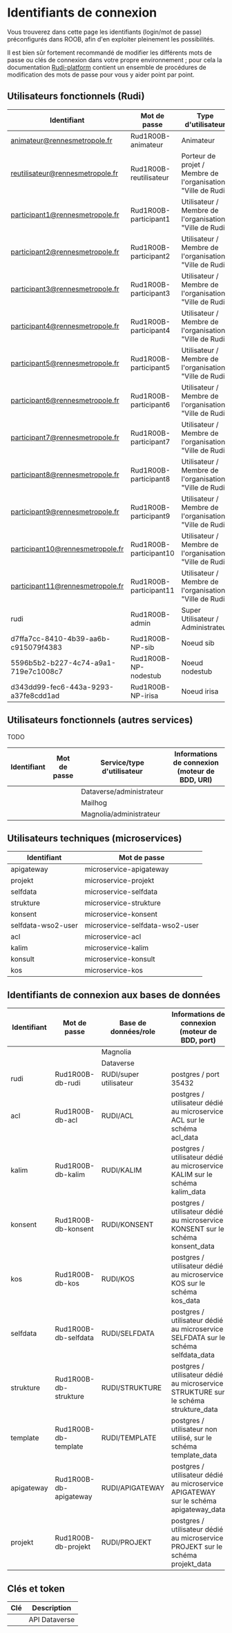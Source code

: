 # Identifiants de connexion

Vous trouverez dans cette page les identifiants (login/mot de passe) préconfigurés dans ROOB, afin d'en exploiter pleinement les possibilités.

Il est bien sûr fortement recommandé de modifier les différents mots de passe ou clés de connexion dans votre propre environnement ; pour cela la documentation [Rudi-platform](https://github.com/rudi-platform) contient un ensemble de procédures de modification des mots de passe pour vous y aider point par point.


## Utilisateurs fonctionnels (Rudi)

| Identifiant | Mot de passe | Type d'utilisateur |
| ----------- | ------------ | ------------------ |
| animateur@rennesmetropole.fr | Rud1R00B-animateur | Animateur |
| reutilisateur@rennesmetropole.fr | Rud1R00B-reutilisateur | Porteur de projet / Membre de l'organisation "Ville de Rudi" |
| participant1@rennesmetropole.fr | Rud1R00B-participant1 | Utilisateur / Membre de l'organisation "Ville de Rudi" |
| participant2@rennesmetropole.fr | Rud1R00B-participant2 | Utilisateur / Membre de l'organisation "Ville de Rudi" |
| participant3@rennesmetropole.fr | Rud1R00B-participant3 | Utilisateur / Membre de l'organisation "Ville de Rudi" |
| participant4@rennesmetropole.fr | Rud1R00B-participant4 | Utilisateur / Membre de l'organisation "Ville de Rudi" |
| participant5@rennesmetropole.fr | Rud1R00B-participant5 | Utilisateur / Membre de l'organisation "Ville de Rudi" |
| participant6@rennesmetropole.fr | Rud1R00B-participant6 | Utilisateur / Membre de l'organisation "Ville de Rudi" |
| participant7@rennesmetropole.fr | Rud1R00B-participant7 | Utilisateur / Membre de l'organisation "Ville de Rudi" |
| participant8@rennesmetropole.fr | Rud1R00B-participant8 | Utilisateur / Membre de l'organisation "Ville de Rudi" |
| participant9@rennesmetropole.fr | Rud1R00B-participant9 | Utilisateur / Membre de l'organisation "Ville de Rudi" |
| participant10@rennesmetropole.fr | Rud1R00B-participant10 | Utilisateur / Membre de l'organisation "Ville de Rudi" |
| participant11@rennesmetropole.fr | Rud1R00B-participant11 | Utilisateur / Membre de l'organisation "Ville de Rudi" |
| rudi | Rud1R00B-admin | Super Utilisateur / Administrateur |
| d7ffa7cc-8410-4b39-aa6b-c915079f4383 | Rud1R00B-NP-sib | Noeud sib |
| 5596b5b2-b227-4c74-a9a1-719e7c1008c7 | Rud1R00B-NP-nodestub | Noeud nodestub |
| d343dd99-fec6-443a-9293-a37fe8cdd1ad | Rud1R00B-NP-irisa | Noeud irisa |

## Utilisateurs fonctionnels (autres services)

TODO 

| Identifiant | Mot de passe | Service/type d'utilisateur | Informations de connexion (moteur de BDD, URI) |
| ----------- | ------------ | --------------- | ---------------------------------------------- |
||| Dataverse/administrateur | |
||| Mailhog | |
||| Magnolia/administrateur | |

## Utilisateurs techniques (microservices)

| Identifiant | Mot de passe |
| ----------- | ------------ |
| apigateway | microservice-apigateway |
| projekt | microservice-projekt |
| selfdata | microservice-selfdata |
| strukture | microservice-strukture |
| konsent | microservice-konsent |
| selfdata-wso2-user | microservice-selfdata-wso2-user |
| acl | microservice-acl |
| kalim | microservice-kalim |
| konsult | microservice-konsult |
| kos | microservice-kos |

## Identifiants de connexion aux bases de données

| Identifiant | Mot de passe | Base de données/role | Informations de connexion (moteur de BDD, port) |
| ----------- | ------------ | --------------- | ---------------------------------------------- |
||| Magnolia | |
||| Dataverse | |
| rudi | Rud1R00B-db-rudi | RUDI/super utilisateur | postgres / port 35432 |
| acl | Rud1R00B-db-acl | RUDI/ACL | postgres / utilisateur dédié au microservice ACL sur le schéma acl_data |
| kalim | Rud1R00B-db-kalim | RUDI/KALIM | postgres / utilisateur dédié au microservice KALIM sur le schéma kalim_data |
| konsent | Rud1R00B-db-konsent | RUDI/KONSENT | postgres / utilisateur dédié au microservice KONSENT sur le schéma konsent_data |
| kos | Rud1R00B-db-kos | RUDI/KOS | postgres / utilisateur dédié au microservice KOS sur le schéma kos_data |
| selfdata | Rud1R00B-db-selfdata | RUDI/SELFDATA | postgres / utilisateur dédié au microservice SELFDATA sur le schéma selfdata_data |
| strukture | Rud1R00B-db-strukture | RUDI/STRUKTURE | postgres / utilisateur dédié au microservice STRUKTURE sur le schéma strukture_data |
| template | Rud1R00B-db-template | RUDI/TEMPLATE | postgres / utilisateur non utilisé, sur le schéma template_data |
| apigateway | Rud1R00B-db-apigateway | RUDI/APIGATEWAY | postgres / utilisateur dédié au microservice APIGATEWAY sur le schéma apigateway_data |
| projekt | Rud1R00B-db-projekt | RUDI/PROJEKT | postgres / utilisateur dédié au microservice PROJEKT sur le schéma projekt_data |

## Clés et token


| Clé | Description | 
| ----------- | ------------ |
|| API Dataverse |

